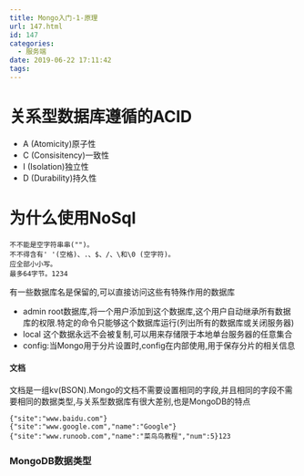 ```yaml
---
title: Mongo入门-1-原理
url: 147.html
id: 147
categories:
  - 服务端
date: 2019-06-22 17:11:42
tags:
---
```


关系型数据库遵循的ACID
=============

*   A (Atomicity)原子性
*   C (Consisitency)一致性
*   I (Isolation)独立性
*   D (Durability)持久性

为什么使用NoSql
==========

    不不能是空字符串串("")。
    不不得含有' '(空格)、.、$、/、\和\0 (空字符)。
    应全部小小写。
    最多64字节。1234

有一些数据库名是保留的,可以直接访问这些有特殊作用的数据库

*   admin root数据库,将一个用户添加到这个数据库,这个用户自动继承所有数据库的权限.特定的命令只能够这个数据库运行(列出所有的数据库或关闭服务器)
*   local 这个数据永远不会被复制,可以用来存储限于本地单台服务器的任意集合
*   config:当Mongo用于分片设置时,config在内部使用,用于保存分片的相关信息

#### 文档

文档是一组kv(BSON).Mongo的文档不需要设置相同的字段,并且相同的字段不需要相同的数据类型,与关系型数据库有很大差别,也是MongoDB的特点

    {"site":"www.baidu.com"}
    {"site":"www.google.com","name":"Google"}
    {"site":"www.runoob.com","name":"菜⻦鸟教程","num":5}123

### MongoDB数据类型